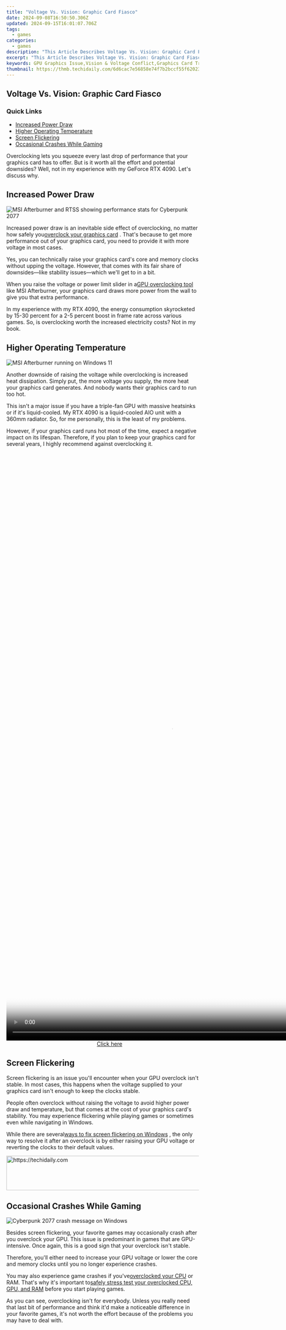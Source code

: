 ```yaml
---
title: "Voltage Vs. Vision: Graphic Card Fiasco"
date: 2024-09-08T16:50:50.306Z
updated: 2024-09-15T16:01:07.706Z
tags:
  - games
categories:
  - games
description: "This Article Describes Voltage Vs. Vision: Graphic Card Fiasco"
excerpt: "This Article Describes Voltage Vs. Vision: Graphic Card Fiasco"
keywords: GPU Graphics Issue,Vision & Voltage Conflict,Graphics Card Troubleshooting,High-Voltage Graphics Failure,Power Flaws in Graphics,Graphic Overheat Analysis,Visual Performance Hurdles
thumbnail: https://thmb.techidaily.com/6d6cac7e56858e74f7b2bccf55f62023ebda6695ca7ede5596cad05ed3aac833.jpg
---
```


## Voltage Vs. Vision: Graphic Card Fiasco

### Quick Links

* [Increased Power Draw](#increased-power-draw)
* [Higher Operating Temperature](#higher-operating-temperature)
* [Screen Flickering](#screen-flickering)
* [Occasional Crashes While Gaming](#occasional-crashes-while-gaming)

 Overclocking lets you squeeze every last drop of performance that your graphics card has to offer. But is it worth all the effort and potential downsides? Well, not in my experience with my GeForce RTX 4090\. Let's discuss why.

## Increased Power Draw

![MSI Afterburner and RTSS showing performance stats for Cyberpunk 2077](https://static1.makeuseofimages.com/wordpress/wp-content/uploads/2024/04/msi-afterburner-and-rtss-showing-performance-stats-for-cyberpunk-2077.png)

 Increased power draw is an inevitable side effect of overclocking, no matter how safely you[overclock your graphics card](https://www.makeuseof.com/tag/safely-overclock-gpu-gain-fps/) . That's because to get more performance out of your graphics card, you need to provide it with more voltage in most cases.

 Yes, you can technically raise your graphics card's core and memory clocks without upping the voltage. However, that comes with its fair share of downsides—like stability issues—which we'll get to in a bit.

 When you raise the voltage or power limit slider in a[GPU overclocking tool](https://www.makeuseof.com/best-gpu-overclocking-tools/) like MSI Afterburner, your graphics card draws more power from the wall to give you that extra performance.

 In my experience with my RTX 4090, the energy consumption skyrocketed by 15-30 percent for a 2-5 percent boost in frame rate across various games. So, is overclocking worth the increased electricity costs? Not in my book.

## Higher Operating Temperature

![MSI Afterburner running on Windows 11](https://static1.makeuseofimages.com/wordpress/wp-content/uploads/2024/04/msi-afterburner-running-on-windows-11.png)

 Another downside of raising the voltage while overclocking is increased heat dissipation. Simply put, the more voltage you supply, the more heat your graphics card generates. And nobody wants their graphics card to run too hot.

 This isn't a major issue if you have a triple-fan GPU with massive heatsinks or if it's liquid-cooled. My RTX 4090 is a liquid-cooled AIO unit with a 360mm radiator. So, for me personally, this is the least of my problems.

 However, if your graphics card runs hot most of the time, expect a negative impact on its lifespan. Therefore, if you plan to keep your graphics card for several years, I highly recommend against overclocking it.

<!-- affiliate ads begin -->
<span id="2135471">
					<video width="864" height="1536" style="cursor:pointer"
           poster="//a.impactradius-go.com/display-clicktoplayimage/2135471.png"
           onclick="if(!this.playClicked){this.play();this.setAttribute('controls',true);this.playClicked=true;}">
	   <source src="//a.impactradius-go.com/display-ad/18498-2135471">
	   <img src="//a.impactradius-go.com/display-clicktoplayimage/2135471.png" style="border: none; height: 100%; width: 100%; object-fit: contain">
	</video>
	<div style="width:540px;text-align:center"><a href="javascript:window.open(decodeURIComponent('https%3A%2F%2Funicoeye.pxf.io%2Fc%2F5597632%2F2135471%2F18498'), '_blank');void(0);">Click here</a></div>
</span>
<img height="0" width="0" src="https://imp.pxf.io/i/5597632/2135471/18498" style="position:absolute;visibility:hidden;" border="0" />
<!-- affiliate ads end -->

## Screen Flickering

 Screen flickering is an issue you'll encounter when your GPU overclock isn't stable. In most cases, this happens when the voltage supplied to your graphics card isn't enough to keep the clocks stable.

 People often overclock without raising the voltage to avoid higher power draw and temperature, but that comes at the cost of your graphics card's stability. You may experience flickering while playing games or sometimes even while navigating in Windows.

 While there are several[ways to fix screen flickering on Windows](https://www.makeuseof.com/tag/fix-windows-10-screen-flashing-problem/) , the only way to resolve it after an overclock is by either raising your GPU voltage or reverting the clocks to their default values.

<!-- affiliate ads begin -->
<a href="https://appsumo.8odi.net/c/5597632/2137395/7443" target="_top" id="2137395">
  <img src="//a.impactradius-go.com/display-ad/7443-2137395" border="0" alt="https://techidaily.com" width="728" height="90"/>
</a>
<img height="0" width="0" src="https://appsumo.8odi.net/i/5597632/2137395/7443" style="position:absolute;visibility:hidden;" border="0" />
<!-- affiliate ads end -->

## Occasional Crashes While Gaming

![Cyberpunk 2077 crash message on Windows](https://static1.makeuseofimages.com/wordpress/wp-content/uploads/2024/04/cyberpunk-2077-crash-message-on-windows.png)

 Besides screen flickering, your favorite games may occasionally crash after you overclock your GPU. This issue is predominant in games that are GPU-intensive. Once again, this is a good sign that your overclock isn't stable.

 Therefore, you'll either need to increase your GPU voltage or lower the core and memory clocks until you no longer experience crashes.

 You may also experience game crashes if you've[overclocked your CPU](https://www.makeuseof.com/how-to-overclock-cpu/) or RAM. That's why it's important to[safely stress test your overclocked CPU, GPU, and RAM](https://www.makeuseof.com/tag/safely-stress-test-overclocked-cpu-gpu-ram/) before you start playing games.

 As you can see, overclocking isn't for everybody. Unless you really need that last bit of performance and think it'd make a noticeable difference in your favorite games, it's not worth the effort because of the problems you may have to deal with.

<ins class="adsbygoogle"
     style="display:block"
     data-ad-format="autorelaxed"
     data-ad-client="ca-pub-7571918770474297"
     data-ad-slot="1223367746"></ins>

<ins class="adsbygoogle"
     style="display:block"
     data-ad-client="ca-pub-7571918770474297"
     data-ad-slot="8358498916"
     data-ad-format="auto"
     data-full-width-responsive="true"></ins>



